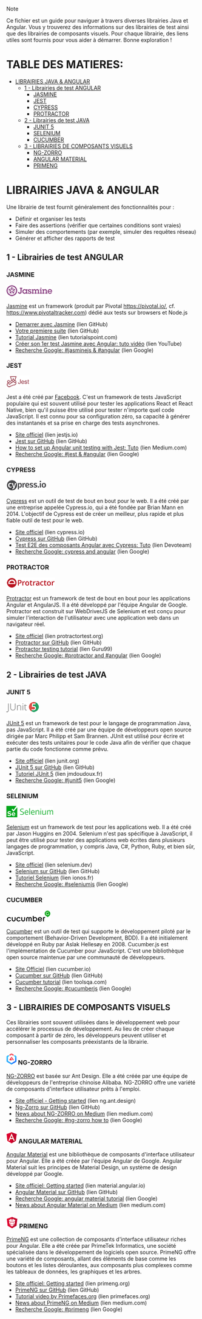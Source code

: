> [!NOTE]
>Ce fichier est un guide pour naviguer à travers diverses librairies Java et Angular. Vous y trouverez des informations sur des librairies de test ainsi que des librairies de composants visuels. Pour chaque librairie, des liens utiles sont fournis pour vous aider à démarrer. Bonne exploration !

<h1>TABLE DES MATIERES:</h1>

- [LIBRAIRIES JAVA \& ANGULAR](#librairies-java--angular)
  - [1 - Librairies de test ANGULAR](#1---librairies-de-test-angular)
    - [JASMINE](#jasmine)
    - [JEST](#jest)
    - [CYPRESS](#cypress)
    - [PROTRACTOR](#protractor)
  - [2 - Librairies de test JAVA](#2---librairies-de-test-java)
    - [JUNIT 5](#junit-5)
    - [SELENIUM](#selenium)
    - [CUCUMBER](#cucumber)
  - [3 - LIBRAIRIES DE COMPOSANTS VISUELS](#3---librairies-de-composants-visuels)
    - [ NG-ZORRO](#-ng-zorro)
    - [ ANGULAR MATERIAL](#-angular-material)
    - [ PRIMENG](#-primeng)

# LIBRAIRIES JAVA & ANGULAR
Une librairie de test fournit généralement des fonctionnalités pour :

- Définir et organiser les tests
- Faire des assertions (vérifier que certaines conditions sont vraies)
- Simuler des comportements (par exemple, simuler des requêtes réseau)
- Générer et afficher des rapports de test

## 1 - Librairies de test ANGULAR
### JASMINE
![alt text](<IMG/Jasmine Js.png>)

[Jasmine](https://jasmine.github.io/) est un framework (produit par Pivotal https://pivotal.io/, cf. https://www.pivotaltracker.com) dédié aux tests sur browsers et Node.js
- [Demarrer avec Jasmine](https://jasmine.github.io/pages/getting_started.html) (lien GitHub)
- [Votre premiere suite](https://jasmine.github.io/tutorials/your_first_suite) (lien GitHub)
- [Tutorial Jasmine](https://www.tutorialspoint.com/jasminejs/jasminejs_overview.htm) (lien tutorialspoint.com)
- [Créer son 1er test Jasmine avec Angular: tuto vidéo](https://www.youtube.com/watch?v=J7YLuoGGQe0) (lien YouTube)
- [Recherche Google: #jasminejs &  #angular](https://www.google.com/search?q=%23jasminejs+%26++%23angular&sca_esv=bf11c2ab1d752dbe&biw=1512&bih=857&ei=OX4BZuneG5KmkdUP3_GH2A0&ved=0ahUKEwip36DCxI-FAxUSU6QEHd_4AdsQ4dUDCBA&uact=5&oq=%23jasminejs+%26++%23angular&gs_lp=Egxnd3Mtd2l6LXNlcnAiFiNqYXNtaW5lanMgJiAgI2FuZ3VsYXIyCBAAGIAEGKIEMggQABiABBiiBEimP1DsBliNN3ABeAGQAQCYAZkBoAG9A6oBAzMuMrgBA8gBAPgBAZgCBqACywPCAgoQABhHGNYEGLADwgIIECEYoAEYwwSYAwCIBgGQBgiSBwM0LjKgB4QH&sclient=gws-wiz-serp#ip=1) (lien Google)



### JEST
![alt text](<IMG/Jest JS.png>)

Jest a été créé par [Facebook](https://www.facebook.com/MetaOpenSource). C'est un framework de tests JavaScript populaire qui est souvent utilisé pour tester les applications React et React Native, bien qu'il puisse être utilisé pour tester n'importe quel code JavaScript. Il est connu pour sa configuration zéro, sa capacité à générer des instantanés et sa prise en charge des tests asynchrones.
- [Site officiel](https://jestjs.io/) (lien jestjs.io)
- [Jest sur GitHub](https://github.com/jestjs/jest) (lien GitHub)
- [How to set up Angular unit testing with Jest: Tuto](https://medium.com/@megha.d.parmar2018/angular-unit-testing-with-jest-2023-2676faa2e564) (lien Medium.com)
- [Recherche Google: #jest &  #angular](https://www.google.com/search?q=%23jest+%26++%23angular&sca_esv=bf11c2ab1d752dbe&biw=1512&bih=857&ei=XH4BZoDmBZankdUPsZaQwAY&ved=0ahUKEwiAhOPSxI-FAxWWU6QEHTELBGgQ4dUDCBA&uact=5&oq=%23jest+%26++%23angular&gs_lp=Egxnd3Mtd2l6LXNlcnAiESNqZXN0ICYgICNhbmd1bGFyMgYQABgHGB4yBhAAGAcYHjIGEAAYBxgeMgYQABgHGB4yBhAAGAcYHjIGEAAYBxgeMgYQABgHGB4yBhAAGAcYHjIGEAAYBxgeMgYQABgHGB5IocQyUK6pMljxwDJwAngBkAEAmAFAoAHfBKoBAjExuAEDyAEA-AEBmAINoAKUBcICChAAGEcY1gQYsAPCAggQABiABBiiBJgDAIgGAZAGCJIHAjEzoAeUOg&sclient=gws-wiz-serp) (lien Google)

### CYPRESS
![alt text](<IMG/Cypress JS.png>)

[Cypress](https://docs.cypress.io/guides/overview/why-cypress) est un outil de test de bout en bout pour le web. Il a été créé par une entreprise appelée Cypress.io, qui a été fondée par Brian Mann en 2014. L'objectif de Cypress est de créer un meilleur, plus rapide et plus fiable outil de test pour le web.

- [Site officiel](https://docs.cypress.io/guides/getting-started/installing-cypress) (lien cypress.io)
- [Cypress sur GitHub](https://github.com/cypress-io/cypress) (lien GitHub)
- [Test E2E des composants Angular avec Cypress: Tuto](https://creativetech-fr.devoteam.com/2023/04/14/end-to-end-test-des-composants-angular-avec-cypress/) (lien Devoteam)
- [Recherche Google: cypress and angular](https://www.google.com/search?q=cypress+and+angular&lr=lang_fr&sca_esv=6046820b85816b8d&biw=1512&bih=857&tbs=lr%3Alang_1fr&ei=p40BZqCWJb75kdUP9LqrwAQ&oq=cypress+and+angular&gs_lp=Egxnd3Mtd2l6LXNlcnAiE2N5cHJlc3MgYW5kIGFuZ3VsYXIqAggAMgcQABiABBgTMggQABgIGB4YEzIIEAAYCBgeGBMyCBAAGAgYHhgTMggQABgIGB4YEzIIEAAYCBgeGBNIgSJQgQhYvQlwAXgAkAEAmAFAoAF0qgEBMrgBAcgBAPgBAZgCAqACecICCRAAGIAEGA0YE8ICChAAGAgYHhgNGBOYAwCIBgGSBwEyoAeJBw&sclient=gws-wiz-serp) (lien Google)

### PROTRACTOR
![alt text](<IMG/Protractor JS.png>)

[Protractor](https://www.protractortest.org/#/) est un framework de test de bout en bout pour les applications Angular et AngularJS. Il a été développé par l'équipe Angular de Google. Protractor est construit sur WebDriverJS de Selenium et est conçu pour simuler l'interaction de l'utilisateur avec une application web dans un navigateur réel.


- [Site officiel](https://www.protractortest.org/#/) (lien protractortest.org)
- [Protractor sur GitHub](https://github.com/angular/protractor) (lien GitHub)
- [Protractor testing tutorial](https://www.guru99.com/protractor-testing.html) (lien Guru99)
- [Recherche Google: #protractor and  #angular](https://www.google.com/search?q=%23protractor+and++%23angular&sca_esv=6046820b85816b8d&tbas=0&source=lnt&sa=X&ved=2ahUKEwjzqt6u2I-FAxUgdaQEHeDlD_wQpwV6BAgBEAs&biw=1512&bih=857&dpr=2) (lien Google)

## 2 - Librairies de test JAVA
### JUNIT 5
![alt text](<IMG/Junit 5.png>)

[JUnit 5](https://junit.org/junit5/) est un framework de test pour le langage de programmation Java, pas JavaScript. Il a été créé par une équipe de développeurs open source dirigée par Marc Philipp et Sam Brannen. JUnit est utilisé pour écrire et exécuter des tests unitaires pour le code Java afin de vérifier que chaque partie du code fonctionne comme prévu.

- [Site officiel](https://junit.org/junit5/) (lien junit.org)
- [JUnit 5 sur GitHub](https://github.com/junit-team/junit5/) (lien GitHub)
- [Tutoriel JUnit 5](https://www.jmdoudoux.fr/java/dej/chap-junit5.htm) (lien jmdoudoux.fr)
- [Recherche Google: #junit5](https://www.google.com/search?q=%23junit5&sca_esv=6046820b85816b8d&tbas=0&source=lnt&sa=X&ved=2ahUKEwjV7JHp3o-FAxW6TKQEHeQEAeQQpwV6BAgEEAY&cshid=1711380983154244&biw=1512&bih=857&dpr=2) (lien Google)

### SELENIUM
![alt text](IMG/Selenium.png)

[Selenium](https://www.selenium.dev/history/) est un framework de test pour les applications web. Il a été créé par Jason Huggins en 2004. Selenium n'est pas spécifique à JavaScript, il peut être utilisé pour tester des applications web écrites dans plusieurs langages de programmation, y compris Java, C#, Python, Ruby, et bien sûr, JavaScript.

- [Site officiel](https://www.selenium.dev/documentation/overview/) (lien selenium.dev)
- [Selenium sur GitHub](https://github.com/SeleniumHQ/seleniumhq.github.io) (lien GitHub)
- [Tutoriel Selenium](https://www.ionos.fr/digitalguide/sites-internet/developpement-web/tutoriel-selenium-webdriver/) (lien ionos.fr)
- [Recherche Google: #seleniumjs](https://www.google.com/search?q=%23seleniumjs&oq=%23seleniumjs&gs_lcrp=EgZjaHJvbWUyBggAEEUYOdIBCDc5MDJqMGo0qAIAsAIA&sourceid=chrome&ie=UTF-8#ip=1) (lien Google)

### CUCUMBER
![alt text](IMG/cucumber.png)

[Cucumber](https://cucumber.io/docs/guides/overview/) est un outil de test qui supporte le développement piloté par le comportement (Behavior-Driven Development, BDD). Il a été initialement développé en Ruby par Aslak Hellesøy en 2008. Cucumber.js est l'implémentation de Cucumber pour JavaScript. C'est une bibliothèque open source maintenue par une communauté de développeurs.

- [Site Officiel](https://cucumber.io/docs/installation/) (lien cucumber.io)
- [Cucumber sur GitHub](https://github.com/cucumber/) (lien GitHub)
- [Cucumber tutorial](https://www.toolsqa.com/cucumber-tutorial) (lien toolsqa.com)
- [Recherche Google: #cucumberjs](https://www.google.com/search?q=%23cucumberjs&sca_esv=83a32caac141be1d&ei=wZwBZs6MHvO6seMPzPaHsAQ&ved=0ahUKEwiO8Z3R4Y-FAxVzXWwGHUz7AUYQ4dUDCBA&uact=5&oq=%23cucumberjs&gs_lp=Egxnd3Mtd2l6LXNlcnAiCyNjdWN1bWJlcmpzMgYQABgeGAoyBhAAGB4YCjIGEAAYHhgKMgYQABgeGAoyBBAAGB4yBhAAGB4YCjIEEAAYHjIEEAAYHjIEEAAYHjIEEAAYHkjNHlCIBVjHHHABeAGQAQCYAVugAagGqgECMTC4AQPIAQD4AQGYAgqgAoAGwgIKEAAYRxjWBBiwA8ICCxAAGIAEGLEDGIMBwgIFEC4YgATCAgUQABiABMICAhAmwgIHEC4YHhjUApgDAIgGAZAGCJIHAjEwoAeeNA&sclient=gws-wiz-serp) (lien Google)


## 3 - LIBRAIRIES DE COMPOSANTS VISUELS
Ces librairies sont souvent utilisées dans le développement web pour accélérer le processus de développement. Au lieu de créer chaque composant à partir de zéro, les développeurs peuvent utiliser et personnaliser les composants préexistants de la librairie.

### ![alt text](IMG/ng-zorro.png) NG-ZORRO

[NG-ZORRO](https://ng.ant.design/docs/introduce/en) est basée sur Ant Design. Elle a été créée par une équipe de développeurs de l'entreprise chinoise Alibaba. NG-ZORRO offre une variété de composants d'interface utilisateur prêts à l'emploi.

- [Site officiel - Getting started](https://ng.ant.design/docs/getting-started/en) (lien ng.ant.design)
- [Ng-Zorro sur GitHub](https://github.com/NG-ZORRO/ng-zorro-antd) (lien GitHub)
- [News about NG-ZORRO on Medium](https://medium.com/search?q=ng-zorro) (lien medium.com)
- [Recherche Google: #ng-zorro how to](https://www.google.com/search?q=%23ng-zorrohowto&sca_esv=ab02dd2696e7e4b9&ei=L_UCZrLdIs-YkdUPqa2Y-A4&ved=0ahUKEwjysPSNqpKFAxVPTKQEHakWBu8Q4dUDCBA&uact=5&oq=%23ng-zorrohowto&gs_lp=Egxnd3Mtd2l6LXNlcnAiDiNuZy16b3Jyb2hvd3RvMggQABiABBiiBDIIEAAYgAQYogRI_0dQ-zZYx0VwAXgBkAEAmAFuoAHqAqoBAzQuMbgBA8gBAPgBAZgCBqAC_wLCAgoQABhHGNYEGLADwgIGEAAYHhgNmAMAiAYBkAYIkgcDNS4xoAfzEA&sclient=gws-wiz-serp) (lien Google)

### ![alt text](<IMG/angular material.png>) ANGULAR MATERIAL

[Angular Material](https://material.angular.io/) est une bibliothèque de composants d'interface utilisateur pour Angular. Elle a été créée par l'équipe Angular de Google. Angular Material suit les principes de Material Design, un système de design développé par Google.

- [Site officiel: Getting started](https://material.angular.io/guide/getting-started) (lien material.angular.io)
- [Angular Material sur GitHub](https://github.com/angular/components) (lien GitHub)
- [Recherche Google: angular material tutorial](https://www.google.com/search?sca_esv=704ad41e8b2a1eb5&q=angular+material+tutorial&spell=1&sa=X&ved=2ahUKEwiaptixrZKFAxXOTaQEHUICB6MQBSgAegQICBAC&biw=1512&bih=857&dpr=2#ip=1) (lien Google)
- [News about Angular Material on Medium](https://medium.com/search?q=angular+material) (lien medium.com)


### ![alt text](IMG/primeng.png) PRIMENG

[PrimeNG](https://primeng.org/) est une collection de composants d'interface utilisateur riches pour Angular. Elle a été créée par PrimeTek Informatics, une société spécialisée dans le développement de logiciels open source. PrimeNG offre une variété de composants, allant des éléments de base comme les boutons et les listes déroulantes, aux composants plus complexes comme les tableaux de données, les graphiques et les arbres.

- [Site officiel: Getting started](https://primeng.org/installation) (lien primeng.org)
- [PrimeNG sur GitHub](https://github.com/primefaces/primeng) (lien GitHub)
- [Tutorial video by Primefaces.org](https://www.primefaces.org/primeng-v14-lts/setup) (lien primefaces.org)
- [News about PrimeNG on Medium](https://medium.com/search?q=primeng) (lien medium.com)
- [Recherche Google: #primeng](https://www.google.com/search?q=%23primeng&sca_esv=ab02dd2696e7e4b9&source=lnt&tbs=qdr:y&sa=X&ved=2ahUKEwjh67LctZKFAxVnRaQEHarYBL4QpwV6BAgDEBA&biw=1512&bih=857&dpr=2) (lien Google)
  






